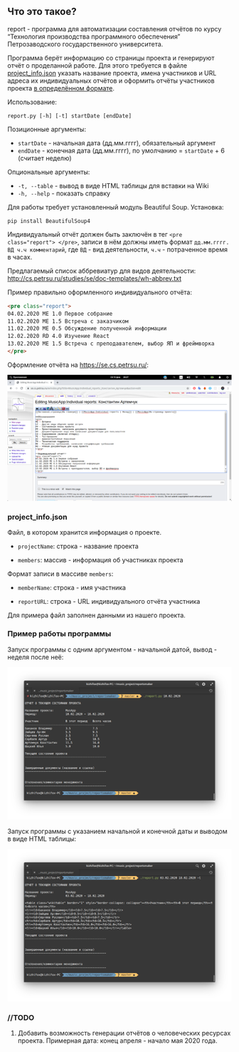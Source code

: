 ## Что это такое?

report - программа для автоматизации составления отчётов по курсу “Технология производства программного обеспечения” Петрозаводского государственного университета.

Программа берёт информацию со страницы проекта и генерируют отчёт о проделанной работе. Для этого требуется в файле [project_info.json](#project_info.json) указать название проекта, имена участников и URL адреса их индивидуальных отчётов и оформить отчёты участников проекта [в определённом формате](#report).

Использование:

```
report.py [-h] [-t] startDate [endDate]
```

Позиционные аргументы:

* `startDate` - начальная дата (дд.мм.гггг), обязательный аргумент
* `endDate` - конечная дата (дд.мм.гггг), по умолчанию = `startDate` + 6 (считает неделю)

Опциональные аргументы:

* `-t, --table` - вывод в виде HTML таблицы для вставки на Wiki
* `-h, --help` - показать справку

Для работы требует установленный модуль Beautiful Soup. Установка:

```
pip install BeautifulSoup4
```

<a name="report">Индивидуальный отчёт</a> должен быть заключён в тег `<pre class="report"> </pre>`, записи в нём должны иметь формат `дд.мм.гггг. ВД ч.ч комментарий`,  где `ВД` - вид деятельности, `ч.ч` - потраченное время в часах.

Предлагаемый список аббревиатур для видов деятельности: http://cs.petrsu.ru/studies/se/doc-templates/wh-abbrev.txt

Пример правильно оформленного индивидуального отчёта:

```html
<pre class="report">
04.02.2020 ME 1.0 Первое собрание
11.02.2020 ME 1.5 Встреча с заказчиком
11.02.2020 ME 0.5 Обсуждение полученной информации
12.02.2020 RD 4.0 Изучение React
13.02.2020 ME 1.5 Встреча с преподавателем, выбор ЯП и фреймворка
</pre>
```

Оформление отчёта на https://se.cs.petrsu.ru/:

<img src="README.assets/pre_tag.png" alt="Пример отчёта" />

### project_info.json

Файл, в котором хранится информация о проекте.

* `projectName`: строка - название проекта

* `members`: массив - информация об участниках проекта

Формат записи в массиве `members`:

* `memberName`: строка - имя участника

* `reportURL`: строка - URL индивидуального отчёта участника

Для примера файл заполнен данными из нашего проекта.

### Пример работы программы

Запуск программы с одним аргументом - начальной датой, вывод - неделя после неё:

![Скриншот консоли](README.assets/usage_1.png)

Запуск программы с указанием начальной и конечной даты и выводом в виде HTML таблицы:

![Скриншот консоли](README.assets/usage_2.png)

### //TODO

1. Добавить возможность генерации отчётов о человеческих ресурсах проекта. Примерная дата: конец апреля - начало мая 2020 года.